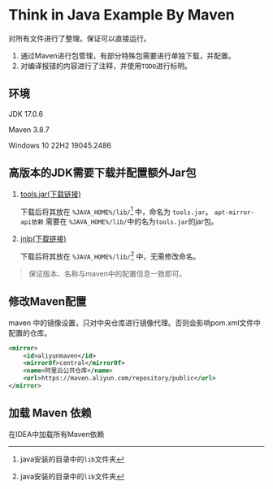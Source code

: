 #  Think in Java Example By Maven

对所有文件进行了整理。保证可以直接运行。

1. 通过Maven进行包管理，有部分特殊包需要进行单独下载，并配置。
2. 对编译报错的内容进行了注释，并使用`TODO`进行标明。

## 环境

JDK 17.0.6

Maven 3.8.7

Windows 10 22H2 19045.2486

## 高版本的JDK需要下载并配置额外Jar包

1. [tools.jar(下载链接)](http://www.java2s.com/Code/Jar/t/Downloadtools21jar.htm) 

    下载后将其放在 `%JAVA_HOME%/lib/`[^1] 中，命名为 `tools.jar`。
    `apt-mirror-api依赖` 需要在 `%JAVA_HOME%/lib/`中的名为`tools.jar`的jar包。

2. [jnlp(下载链接)](http://repo.anahata.uno/artifactory/anahata-public/javax/jnlp/jnlp/7.0/jnlp-7.0.jar)

    下载后将其放在 `%JAVA_HOME%/lib/`[^1] 中，无需修改命名。

> 保证版本、名称与maven中的配置信息一致即可。

[^1]:java安装的目录中的`lib`文件夹
## 修改Maven配置

maven 中的镜像设置，只对中央仓库进行镜像代理。否则会影响pom.xml文件中配置的仓库。

```xml
<mirror>
    <id>aliyunmaven</id>
    <mirrorOf>central</mirrorOf>
    <name>阿里云公共仓库</name>
    <url>https://maven.aliyun.com/repository/public</url>
</mirror>
```

## 加载 Maven 依赖

在IDEA中加载所有Maven依赖
